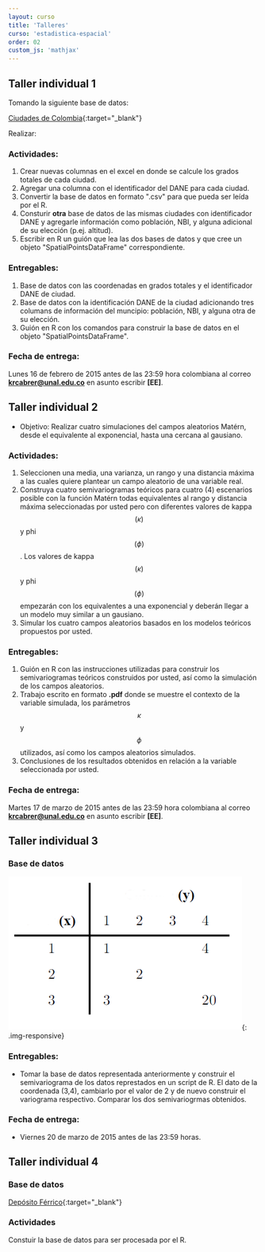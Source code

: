 ```yaml
---
layout: curso
title: 'Talleres'
curso: 'estadistica-espacial'
order: 02
custom_js: 'mathjax'
---
```


## Taller individual 1

Tomando la siguiente base de datos:

[Ciudades de Colombia](/estadistica-espacial/datos/CiudadesDeColombia.xlsx){:target="_blank"}

Realizar:

### Actividades:

1. Crear nuevas columnas en el excel en donde se calcule los grados totales de cada ciudad.
2. Agregar una columna con el identificador del DANE para cada ciudad.
2. Convertir la base de datos en formato ".csv" para que pueda ser leída por el R.
3. Consturir **otra** base de datos de las mismas ciudades con identificador DANE y
   agregarle información como población, NBI, y alguna adicional de su elección (p.ej. altitud).
4. Escribir en R un guión que lea las dos bases de datos y que cree un objeto "SpatialPointsDataFrame" correspondiente.

### Entregables:

1. Base de datos con las coordenadas en grados totales y el identificador DANE de ciudad.
2. Base de datos con la identificación DANE de la ciudad adicionando tres columans de información del muncipio: población, NBI, y alguna otra de su elección.
3. Guión en R con los comandos para construir la base de datos en el objeto "SpatialPointsDataFrame".

### Fecha de entrega:

Lunes 16 de febrero de 2015 antes de las 23:59 hora colombiana al correo **krcabrer@unal.edu.co** en asunto escribir **[EE]**.

## Taller individual 2

- Objetivo: Realizar cuatro simulaciones del campos aleatorios Matérn, desde el equivalente al exponencial,
  hasta una cercana al gausiano.

### Actividades:

1. Seleccionen una media, una varianza, un rango y una distancia máxima a las cuales quiere plantear un campo aleatorio de una variable real.
2. Construya cuatro semivariogramas teóricos para cuatro (4) escenarios posible con la función Matérn todas
   equivalentes al rango y distancia máxima seleccionadas por usted pero con diferentes valores de kappa $$(\kappa)$$ y phi $$(\phi)$$.
   Los valores de kappa $$(\kappa)$$ y phi $$(\phi)$$ empezarán con los equivalentes a una exponencial y deberán llegar a un modelo muy 
   similar a un gausiano.
3. Simular los cuatro campos aleatorios basados en los modelos teóricos propuestos por usted.

### Entregables:

1. Guión en R con las instrucciones utilizadas para construir los semivariogramas teóricos construidos por usted, así
   como la simulación de los campos aleatorios.
2. Trabajo escrito en formato **.pdf** donde se muestre el contexto de la variable simulada, los parámetros $$\kappa$$ y
   $$\phi$$ utilizados, así como los campos aleatorios simulados.
3. Conclusiones de los resultados obtenidos en relación a la variable seleccionada por usted.

### Fecha de entrega:

Martes 17 de marzo de 2015 antes de las 23:59 hora colombiana al correo **krcabrer@unal.edu.co** en asunto escribir **[EE]**.


## Taller individual 3

### Base de datos
![Datos del ejemplo sencillo](/estadistica-espacial/ejemploSencillo.png){: .img-responsive}

### Entregables:
-  Tomar la base de datos representada anteriormente y construir el semivariograma
   de los datos represtados en un script de R. El dato de la coordenada (3,4),
   cambiarlo por el valor de 2 y de nuevo construir el variograma respectivo.
   Comparar los dos semivariogrmas obtenidos.

### Fecha de entrega:
- Viernes 20 de marzo de 2015 antes de las 23:59 horas.

## Taller individual 4

### Base de datos
[Depósito Férrico](/estadistica-espacial/datos/depositoFerrico.xlsx){:target="_blank"}

### Actividades
Constuir la base de datos para ser procesada por el R.

